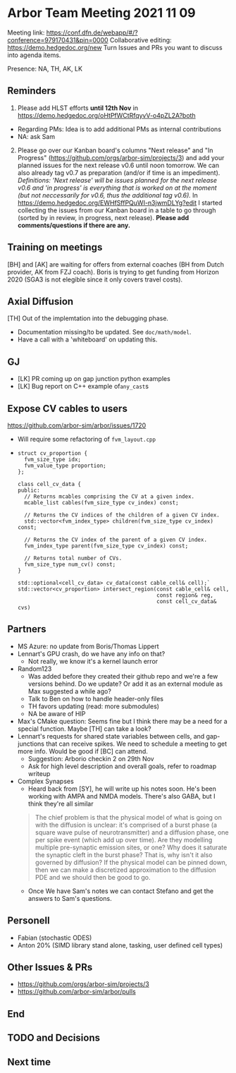 # Arbor Team Meeting 2021 11 09

Meeting link: https://conf.dfn.de/webapp/#/?conference=979170431&pin=0000
Collaborative editing: https://demo.hedgedoc.org/new
Turn Issues and PRs you want to discuss into agenda items.

Presence: NA, TH, AK, LK

## Reminders

1. Please add HLST efforts **until 12th Nov** in https://demo.hedgedoc.org/oHtPfWCtRfqyvV-o4pZL2A?both
- Regarding PMs: Idea is to add additional PMs as internal contributions
- NA: ask Sam
2. Please go over our Kanban board's columns "Next release" and "In Progress" (https://github.com/orgs/arbor-sim/projects/3) and add your planned issues for the next release v0.6 until noon tomorrow. We can also already tag v0.7 as preparation (and/or if time is an impediment). 
*Definitions: 'Next release' will be issues planned for the next release v0.6 and 'in progress' is everything that is worked on at the moment (but not neccessarily for v0.6, thus the additional tag v0.6).*
In https://demo.hedgedoc.org/EWHfSffPQuWI-n3jwmDLYg?edit I started collecting the issues from our Kanban board in a table to go through (sorted by in review, in progress, next release). **Please add comments/questions if there are any.**

## Training on meetings

[BH] and [AK] are waiting for offers from external coaches (BH from Dutch provider, AK from FZJ coach). Boris is trying to get funding from Horizon 2020 (SGA3 is not elegible since it only covers travel costs).

## Axial Diffusion

[TH] Out of the implemtation into the debugging phase.
* Documentation missing/to be updated. See `doc/math/model`.
* Have a call with a 'whiteboard' on updating this.

## GJ 
- [LK] PR coming up on gap junction python examples
- [LK] Bug report on C++ example of`any_cast`s

## Expose CV cables to users 
https://github.com/arbor-sim/arbor/issues/1720

* Will require some refactoring of `fvm_layout.cpp`
*
    ```
    struct cv_proportion {
      fvm_size_type idx;
      fvm_value_type proportion; 
    };
    
    class cell_cv_data {
    public:
      // Returns mcables comprising the CV at a given index.
      mcable_list cables(fvm_size_type cv_index) const;

      // Returns the CV indices of the children of a given CV index.
      std::vector<fvm_index_type> children(fvm_size_type cv_index) const;

      // Returns the CV index of the parent of a given CV index.
      fvm_index_type parent(fvm_size_type cv_index) const;

      // Returns total number of CVs.
      fvm_size_type num_cv() const;
    }
    
    std::optional<cell_cv_data> cv_data(const cable_cell& cell);`
    std::vector<cv_proportion> intersect_region(const cable_cell& cell, 
                                                const region& reg, 
                                                const cell_cv_data& cvs)
    ```

## Partners

* MS Azure: no update from Boris/Thomas Lippert
* Lennart's GPU crash, do we have any info on that? 
  * Not really, we know it's a kernel launch error
* Random123
    * Was added before they created their github repo and we're a few versions behind. Do we update? Or add it as an external module as Max suggested a while ago?
    * Talk to Ben on how to handle header-only files
    * TH favors updating (read: more submodules)
    * NA be aware of HIP
* Max's CMake question: Seems fine but I think there may be a need for a special function. Maybe [TH] can take a look? 
* Lennart's requests for shared state variables between cells, and gap-junctions that can receive spikes. We need to schedule a meeting to get more info. Would be good if [BC] can attend. 
    * Suggestion: Arborio checkin 2 on 29th Nov
    * Ask for high level description and overall goals, refer to roadmap writeup
* Complex Synapses
    * Heard back from [SY], he will write up his notes soon. He's been working with AMPA and NMDA models. There's also GABA, but I think they're all similar
    > The chief problem is that the physical model of what is going on with the diffusion is unclear: it's comprised of a burst phase (a square wave pulse of neurotransmitter) and a diffusion phase, one per spike event (which add up over time). Are they modelling multiple pre-synaptic emission sites, or one? Why does it saturate the synaptic cleft in the burst phase? That is, why isn't it also governed by diffusion?
If the physical model can be pinned down, then we can make a discretized approximation to the diffusion PDE and we should then be good to go.
    * Once We have Sam's notes we can contact Stefano and get the answers to Sam's questions. 

Personell
---------
* Fabian (stochastic ODES)
* Anton 20% (SIMD library stand alone, tasking, user defined cell types)

## Other Issues & PRs

* https://github.com/orgs/arbor-sim/projects/3
* https://github.com/arbor-sim/arbor/pulls

## End


## TODO and Decisions


## Next time


